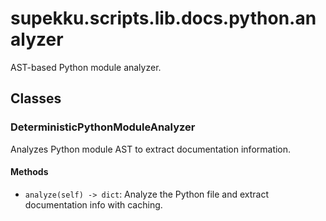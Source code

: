 # supekku.scripts.lib.docs.python.analyzer

AST-based Python module analyzer.

## Classes

### DeterministicPythonModuleAnalyzer

Analyzes Python module AST to extract documentation information.

#### Methods

- `analyze(self) -> dict`: Analyze the Python file and extract documentation info with caching.
